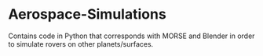 Aerospace-Simulations
=====================

Contains code in Python that corresponds with MORSE and Blender in order to simulate rovers on other planets/surfaces.
